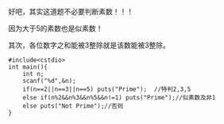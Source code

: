 好吧，其实这道题不必要判断素数！！！

因为大于5的素数也是似素数！

其次，各位数字之和能被3整除就是该数能被3整除。
```
#include<cstdio>
int main(){
    int n;
    scanf("%d",&n);
    if(n==2||n==3||n==5) puts("Prime");  //特判2,3,5
    else if(n%2&&n%3&&n%5&&n!=1) puts("Prime");//似素数及非1
    else puts("Not Prime");//否则
}
```